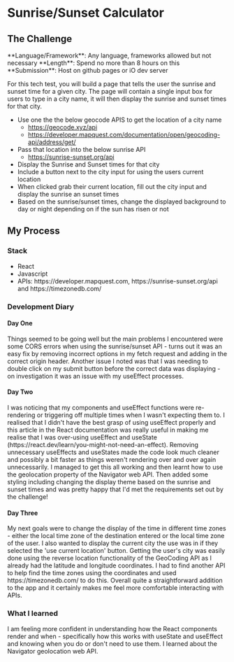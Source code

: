 # Sunrise/Sunset Calculator

<h2>The Challenge</h2>
**Language/Framework**: Any language, frameworks allowed but not necessary  
**Length**: Spend no more than 8 hours on this  
**Submission**: Host on github pages or iO dev server

For this tech test, you will build a page that tells the user the sunrise and sunset time for a given city. 
The page will contain a single input box for users to type in a city name, it will then display the sunrise 
and sunset times for that city.

- Use one the the below geocode APIS to get the location of a city name
  - https://geocode.xyz/api
  - https://developer.mapquest.com/documentation/open/geocoding-api/address/get/
- Pass that location into the below sunrise API
  - https://sunrise-sunset.org/api
- Display the Sunrise and Sunset times for that city
- Include a button next to the city input for using the users current location
- When clicked grab their current location, fill out the city input and display the sunrise an sunset times
- Based on the sunrise/sunset times, change the displayed background to day or night depending on if the sun has risen or not

<h2>My Process</h2>
<h3>Stack</h3>
<ul>
<li>React</li>
<li>Javascript</li>
<li>APIs: https://developer.mapquest.com, https://sunrise-sunset.org/api and https://timezonedb.com/ </li>
</ul>

<h3>Development Diary</h3>
<h4>Day One</h4>
Things seemed to be going well but the main problems I encountered were some CORS errors when using the sunrise/sunset API - turns out it was an easy fix by removing incorrect options in my fetch request and adding in the correct origin header. Another issue I noted was that I was needing to double click on my submit button before the correct data was displaying - on investigation it was an issue with my useEffect processes.
<h4>Day Two</h4>
I was noticing that my components and useEffect functions were re-rendering or triggering off multiple times when I wasn't expecting them to. I realised that I didn't have the best grasp of using useEffect properly and this article in the React documentation was really useful in making me realise that I was over-using useEffect and useState (https://react.dev/learn/you-might-not-need-an-effect). Removing unnecessary useEffects and useStates made the code look much cleaner and possibly a bit faster as things weren't rendering over and over again unnecessarily.
I managed to get this all working and then learnt how to use the geolocation property of the Navigator web API. Then added some styling including changing the display theme based on the sunrise and sunset times and was pretty happy that I'd met the requirements set out by the challenge!
<h4>Day Three</h4>
My next goals were to change the display of the time in different time zones - either the local time zone of the destination entered or the local time zone of the user.
I also wanted to display the current city the use was in if they selected the 'use current location' button.
Getting the user's city was easily done using the reverse location functionality of the GeoCoding API as I already had the latitude and longitude coordinates.
I had to find another API to help find the time zones using the coordinates and used https://timezonedb.com/ to do this.
Overall quite a straightforward addition to the app and it certainly makes me feel more comfortable interacting with APIs.

<h3>What I learned</h3>
I am feeling more confident in understanding how the React components render and when - specifically how this works with useState and useEffect and knowing when you do or don't need to use them. I learned about the Navigator geolocation web API.
